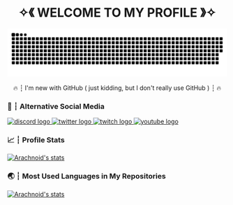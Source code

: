 <h1 align="center">✧《 WELCOME TO MY PROFILE 》✧</h1>

![Snake Gif](https://github.com/MNRosyad/MNRosyad/blob/output/github-contribution-grid-snake-dark.svg)

<p align="center">🔥 ┆  I'm new with GitHub ( just kidding, but I don't really use GitHub ) ┆ 🔥</p>

<h3 align="left">💌 ┆ Alternative Social Media</h3>

<div align="left">
  <a href="https://discord.gg/KEhjfZKwFc" target="_blank">
    <img src="https://img.shields.io/static/v1?message=Discord Server&logo=discord&label=AR Motel Community&color=7289DA&logoColor=7289DA&labelColor=&style=flat" height="25" alt="discord logo"  />
  </a>
  <a href="https://twitter.com/ArachnoidMinerz" target="_blank">
    <img src="https://img.shields.io/static/v1?message=Twitter&logo=twitter&label=Abang Maguro 🐟&color=1DA1F2&logoColor=1DA1F2&labelColor=&style=flat" height="25" alt="twitter logo"  />
  </a>
  <a href="https://www.twitch.tv/minerzarachnoid" target="_blank">
    <img src="https://img.shields.io/static/v1?message=Twitch&logo=twitch&label=MinerzArachnoid&color=9146FF&logoColor=9146FF&labelColor=&style=flat" height="25" alt="twitch logo"  />
  </a>
  <a href="https://www.youtube.com/@ThisIsArachnoid" target="_blank">
    <img src="https://img.shields.io/static/v1?message=Youtube&logo=youtube&label=This is Arachnoid&color=FF0000&logoColor=FF0000&labelColor=&style=flat" height="25" alt="youtube logo"  />
  </a>
</div>

<h3 align="left">📈 ┆ Profile Stats</h3>

[![Arachnoid's stats](https://github-readme-stats.vercel.app/api?username=MinerzArachnoid&show_icons=true&count_private=true&theme=tokyonight&hide_border=true)](https://github.com/antoniuswisnu/github-readme-stats)

<h3 align="left">🌏 ┆ Most Used Languages in My Repositories</h3>

[![Arachnoid's stats](https://github-readme-stats.vercel.app/api/top-langs?username=MinerzArachnoid&theme=tokyonight&hide_border=true&langs_count=10)](https://github.com/antoniuswisnu/github-readme-stats)
